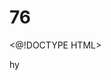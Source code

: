# 76
<@!DOCTYPE HTML>
<html>hy
<head>
  <title>-Simple 
# HTML a
    Page</ Litle>
</head26.>
</body>t
  <h1>Welcome to mY webpage</h2>
  <p>This is a simple HTML page.</p>
</body>
</html
